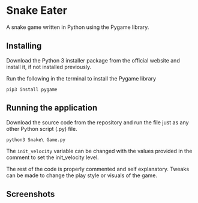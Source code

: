 # Snake Eater
A snake game written in Python using the Pygame library.


## Installing
Download the Python 3 installer package from the official website and install it, if not installed previously.

Run the following in the terminal to install the Pygame library
```
pip3 install pygame
```


## Running the application
Download the source code from the repository and run the file just as any other Python script (.py) file.
```
python3 Snake\ Game.py
```

The `init_velocity` variable can be changed with the values provided in the comment to set the init_velocity level.

The rest of the code is properly commented and self explanatory. Tweaks can be made to change the play style or visuals of the game.


## Screenshots
